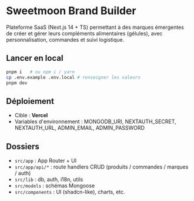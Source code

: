 # Sweetmoon Brand Builder

Plateforme SaaS (Next.js 14 + TS) permettant à des marques émergentes de créer et gérer leurs compléments alimentaires (gélules), avec personnalisation, commandes et suivi logistique.

## Lancer en local

```bash
pnpm i   # ou npm i / yarn
cp .env.example .env.local # renseigner les valeurs
pnpm dev
```

## Déploiement
- Cible : **Vercel**
- Variables d'environnement : MONGODB_URI, NEXTAUTH_SECRET, NEXTAUTH_URL, ADMIN_EMAIL, ADMIN_PASSWORD

## Dossiers
- `src/app` : App Router + UI
- `src/app/api/*` : route handlers CRUD (produits / commandes / marques / auth)
- `src/lib` : db, auth, i18n, utils
- `src/models` : schémas Mongoose
- `src/components` : UI (shadcn-like), charts, etc.
